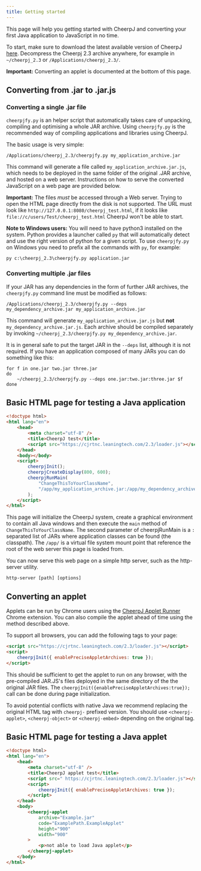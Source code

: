 ```yaml
---
title: Getting started
---
```


This page will help you getting started with CheerpJ and converting your first Java application to JavaScript in no time.

To start, make sure to download the latest available version of CheerpJ [here](https://leaningtech.com/download-cheerpj/). Decompress the Cheerpj 2.3 archive anywhere, for example in `~/cheerpj_2.3` or `/Applications/cheerpj_2.3/`.

**Important:** Converting an applet is documented at the bottom of this page.

## Converting from .jar to .jar.js

### Converting a single .jar file

`cheerpjfy.py` is an helper script that automatically takes care of unpacking, compiling and optimising a whole JAR archive. Using `cheerpjfy.py` is the recommended way of compiling applications and libraries using CheerpJ.

The basic usage is very simple:

```shell
/Applications/cheerpj_2.3/cheerpjfy.py my_application_archive.jar
```

This command will generate a file called `my_application_archive.jar.js`, which needs to be deployed in the same folder of the original .JAR archive, and hosted on a web server. Instructions on how to serve the converted JavaScript on a web page are provided below.

**Important:** The files _must_ be accessed through a Web server. Trying to open the HTML page directly from the disk is not supported. The URL must look like `http://127.0.0.1:8080/cheerpj_test.html`, if it looks like `file://c/users/Test/cheerpj_test.html` CheerpJ won't be able to start.

**Note to Windows users:** You will need to have python3 installed on the system. Python provides a launcher called `py` that will automatically detect and use the right version of python for a given script. To use `cheerpjfy.py` on Windows you need to prefix all the commands with `py`, for example:

```shell
py c:\cheerpj_2.3\cheerpjfy.py application.jar
```

### Converting multiple .jar files

If your JAR has any dependencies in the form of further JAR archives, the `cheerpjfy.py` command line must be modified as follows:

```shell
/Applications/cheerpj_2.3/cheerpjfy.py --deps my_dependency_archive.jar my_application_archive.jar
```

This command will generate `my_application_archive.jar.js` but **not** `my_dependency_archive.jar.js`. Each archive should be compiled separately by invoking `~/cheerpj_2.3/cheerpjfy.py my_dependency_archive.jar`.

It is in general safe to put the target JAR in the `--deps` list, although it is not required. If you have an application composed of many JARs you can do something like this:

```
for f in one.jar two.jar three.jar
do
    ~/cheerpj_2.3/cheerpjfy.py --deps one.jar:two.jar:three.jar $f
done
```

## Basic HTML page for testing a Java application

```html title="index.html"
<!doctype html>
<html lang="en">
	<head>
		<meta charset="utf-8" />
		<title>CheerpJ test</title>
		<script src="https://cjrtnc.leaningtech.com/2.3/loader.js"></script>
	</head>
	<body></body>
	<script>
		cheerpjInit();
		cheerpjCreateDisplay(800, 600);
		cheerpjRunMain(
			"ChangeThisToYourClassName",
			"/app/my_application_archive.jar:/app/my_dependency_archive.jar",
		);
	</script>
</html>
```

This page will initialize the CheerpJ system, create a graphical environment to contain all Java windows and then execute the `main` method of `ChangeThisToYourClassName`. The second parameter of cheerpjRunMain is a `:` separated list of JARs where application classes can be found (the classpath). The `/app/` is a virtual file system mount point that reference the root of the web server this page is loaded from.

You can now serve this web page on a simple http server, such as the http-server utility.

```shell
http-server [path] [options]
```

## Converting an applet

Applets can be run by Chrome users using the [CheerpJ Applet Runner](https://chrome.google.com/webstore/detail/cheerpj-applet-runner-bet/bbmolahhldcbngedljfadjlognfaaein) Chrome extension. You can also compile the applet ahead of time using the method described above.

To support all browsers, you can add the following tags to your page:

```html
<script src="https://cjrtnc.leaningtech.com/2.3/loader.js"></script>
<script>
	cheerpjInit({ enablePreciseAppletArchives: true });
</script>
```

This should be sufficient to get the applet to run on any browser, with the pre-compiled JAR.JS's files deployed in the same directory of the the original JAR files. The `cheerpjInit({enablePreciseAppletArchives:true});` call can be done during page initialization.

To avoid potential conflicts with native Java we recommend replacing the original HTML tag with `cheerpj-` prefixed version. You should use `<cheerpj-applet>`, `<cheerpj-object>` or `<cheerpj-embed>` depending on the original tag.

## Basic HTML page for testing a Java applet

```html title="index.html"
<!doctype html>
<html lang="en">
	<head>
		<meta charset="utf-8" />
		<title>CheerpJ applet test</title>
		<script src=" https://cjrtnc.leaningtech.com/2.3/loader.js"></script>
		<script>
			cheerpjInit({ enablePreciseAppletArchives: true });
		</script>
	</head>
	<body>
		<cheerpj-applet
			archive="Example.jar"
			code="ExamplePath.ExampleApplet"
			height="900"
			width="900"
		>
			<p>not able to load Java applet</p>
		</cheerpj-applet>
	</body>
</html>
```
